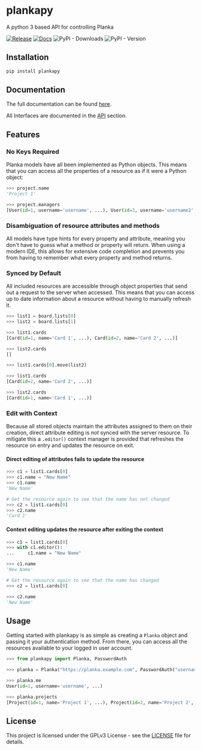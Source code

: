 # plankapy
A python 3 based API for controlling Planka

[![Release](https://github.com/hwelch-fle/plankapy/actions/workflows/python-publish.yml/badge.svg)](https://github.com/hwelch-fle/plankapy/actions/workflows/python-publish.yml) [![Docs](https://github.com/hwelch-fle/plankapy/actions/workflows/docs.yml/badge.svg)](https://github.com/hwelch-fle/plankapy/actions/workflows/docs.yml) ![PyPI - Downloads](https://img.shields.io/pypi/dw/plankapy) ![PyPI - Version](https://img.shields.io/pypi/v/plankapy)


## Installation
```bash
pip install plankapy
```

## Documentation
The full documentation can be found [here](https://hwelch-fle.github.io/plankapy/).

All Interfaces are documented in the [API](https://hwelch-fle.github.io/plankapy/Planka) section.

## Features
### No Keys Required
Planka models have all been implemented as Python objects. This means that you can access all the properties of a resource as if it were a Python object:
```python
>>> project.name
'Project 1'

>>> project.managers
[User(id=1, username='username', ...), User(id=2, username='username2', ...), ...]
```

### Disambiguation of resource attributes and methods
All models have type hints for every property and attribute, meaning you don't have to guess what a method or property will return. When using a modern IDE, this allows for extensive code completion and prevents you from having to remember what every property and method returns.

### Synced by Default
All included resources are accessible through object properties that send out a request to the server when accessed. This means that you can access up to date information about a resource without having to manually refresh it.
```python
>>> list1 = board.lists[0]
>>> list2 = board.lists[1]

>>> list1.cards
[Card(id=1, name='Card 1', ...), Card(id=2, name='Card 2', ...)]

>>> list2.cards
[]

>>> list1.cards[0].move(list2)

>>> list1.cards
[Card(id=2, name='Card 2', ...)]

>>> list2.cards
[Card(id=1, name='Card 1', ...)]
```


### Edit with Context
Because all stored objects maintain the attributes assigned to them on their creation, direct attribute editing is *not* synced with the server resource. To mitigate this a `.editor()` context manager is provided that refreshes the resource on entry and updates the resource on exit.

#### Direct editing of attributes fails to update the resource
```python
>>> c1 = list1.cards[0]
>>> c1.name = "New Name"
>>> c1.name
'New Name'

# Get the resource again to see that the name has not changed
>>> c2 = list1.cards[0]
>>> c2.name
'Card 1'
```
#### Context editing updates the resource after exiting the context
```python
>>> c1 = list1.cards[0]
>>> with c1.editor():
...     c1.name = "New Name"

>>> c1.name
'New Name'

# Get the resource again to see that the name has changed
>>> c2 = list1.cards[0]

>>> c2.name
'New Name'
```

## Usage
Getting started with plankapy is as simple as creating a `Planka` object and passing it your authentication method. From there, you can access all the resources available to your logged in user account.

```python
>>> from plankapy import Planka, PasswordAuth

>>> planka = Planka("https://planka.example.com", PasswordAuth("username", "password"))

>>> planka.me
User(id=1, username='username', ...)

>>> planka.projects
[Project(id=1, name='Project 1', ...), Project(id=2, name='Project 2', ...), ...]
```

## License
This project is licensed under the GPLv3 License - see the [LICENSE](LICENSE) file for details.

